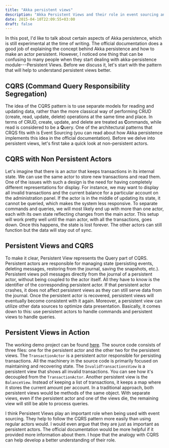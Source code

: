 ```yaml
---
title: "Akka persistent views"
description: "Akka Persistent Views and their role in event sourcing and the CQRS pattern"
date: 2015-04-10T22:09:55+03:00
draft: false
---
```


In this post, I'd like to talk about certain aspects of Akka persistence, which is still experimental at the time of writing. The official documentation does a good job of explaining the concept behind Akka persistence and how to make an actor persistent. However, I noticed one thing that can be confusing to many people when they start dealing with akka-persistence module---Persistent Views. Before we discuss it, let's start with the pattern that will help to understand persistent views better.

## CQRS (Command Query Responsibility Segregation)
The idea of the CQRS pattern is to use separate models for reading and updating data, rather than the more classical way of performing CRUD (create, read, update, delete) operations at the same time and place. In terms of CRUD, create, update, and delete are treated as **C**ommands, while read is considered to be a **Q**uery. One of the architectural patterns that CRQS fits with is Event Sourcing (you can read about how Akka persistence implements this idea in the official documentation). Before we delve into persistent views, let's first take a quick look at non-persistent actors.

## CQRS with Non Persistent Actors
Let's imagine that there is an actor that keeps transactions in its internal state. We can use the same actor to store new transactions and read them. One of the issues with such a design is the need for having completely different representations for display. For instance, we may want to display all invalid transactions and the current balance for a particular account on the administration panel. If the actor is in the middle of updating its state, it cannot be queried, which makes the system less responsive. To separate commands and queries, we will most likely end up with more than one actor, each with its own state reflecting changes from the main actor. This setup will work pretty well until the main actor, with all the transactions, goes down. Once this happens, the state is lost forever. The other actors can still function but the data will stay out of sync.

## Persistent Views and CQRS
To make it clear, Persistent View represents the Query part of CQRS. Persistent actors are responsible for managing state (persisting events, deleting messages, restoring from the journal, saving the snapshots, etc.). Persistent views poll messages directly from the journal of a persistent actor, without being coupled to the actor itself. All they have to know is the identifier of the corresponding persistent actor. If that persistent actor crashes, it does not affect persistent views as they can still serve data from the journal. Once the persistent actor is recovered, persistent views will eventually become consistent with it again. Moreover, a persistent view can utilize other data sources to optimize data presentation. Basically, it comes down to this: use persistent actors to handle commands and persistent views to handle queries.

## Persistent Views in Action
The working demo project can be found [here](https://github.com/donderom/monadzoo-persistent-view). The source code consists of three files: one for the persistent actor and the other two for the persistent views. The `TransactionActor` is a persistent actor responsible for persisting transactions. All the machinery in the source code is primarily focused on maintaining and recovering state. The `InvalidTransactionsView` is a persistent view that shows all invalid transactions. You can see how it's decoupled from the `TransactionActor`. Another persistent view is the `BalanceView`. Instead of keeping a list of transactions, it keeps a map where it stores the current amount per account. In a traditional approach, both persistent views would be methods of the same object. With separate views, even if the persistent actor and one of the views die, the remaining view will still be able to process queries.

I think Persistent Views play an important role when being used with event sourcing. They help to follow the CQRS pattern more easily than using regular actors would. I would even argue that they are just as important as persistent actors. The official documentation would be more helpful if it provided more information about them.
I hope that the analogy with CQRS can help develop a better understanding of their role.
